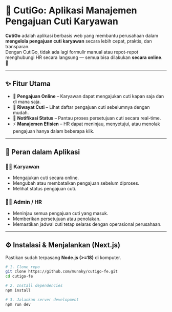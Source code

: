 # 🌟 CutiGo: Aplikasi Manajemen Pengajuan Cuti Karyawan

**CutiGo** adalah aplikasi berbasis web yang membantu perusahaan dalam **mengelola pengajuan cuti karyawan** secara lebih cepat, praktis, dan transparan.  
Dengan CutiGo, tidak ada lagi formulir manual atau repot-repot menghubungi HR secara langsung — semua bisa dilakukan **secara online**. 🚀

---

## ✨ Fitur Utama
- 📌 **Pengajuan Online** – Karyawan dapat mengajukan cuti kapan saja dan di mana saja.  
- 📖 **Riwayat Cuti** – Lihat daftar pengajuan cuti sebelumnya dengan mudah.  
- 🔔 **Notifikasi Status** – Pantau proses persetujuan cuti secara real-time.  
- ⚡ **Manajemen Efisien** – HR dapat meninjau, menyetujui, atau menolak pengajuan hanya dalam beberapa klik.  

---

## 👥 Peran dalam Aplikasi

### 👨‍💼 Karyawan
- Mengajukan cuti secara online.  
- Mengubah atau membatalkan pengajuan sebelum diproses.  
- Melihat status pengajuan cuti.  

### 🧑‍💻 Admin / HR
- Meninjau semua pengajuan cuti yang masuk.  
- Memberikan persetujuan atau penolakan.  
- Memastikan jadwal cuti tetap selaras dengan operasional perusahaan.  

---

## ⚙️ Instalasi & Menjalankan (Next.js)

Pastikan sudah terpasang **Node.js (>=18)** di komputer.

```bash
# 1. Clone repo
git clone https://github.com/munaky/cutigo-fe.git
cd cutigo-fe

# 2. Install dependencies
npm install 

# 3. Jalankan server development
npm run dev
